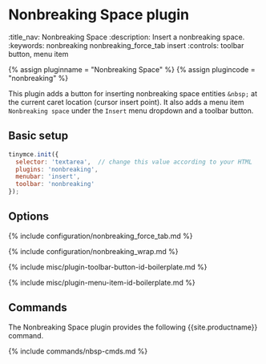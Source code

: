 # Nonbreaking Space plugin
:title_nav: Nonbreaking Space
:description: Insert a nonbreaking space.
:keywords: nonbreaking nonbreaking_force_tab insert
:controls: toolbar button, menu item

{% assign pluginname = "Nonbreaking Space" %}
{% assign plugincode = "nonbreaking" %}

This plugin adds a button for inserting nonbreaking space entities `&nbsp;` at the current caret location (cursor insert point). It also adds a menu item `Nonbreaking space` under the `Insert` menu dropdown and a toolbar button.

## Basic setup

```js
tinymce.init({
  selector: 'textarea',  // change this value according to your HTML
  plugins: 'nonbreaking',
  menubar: 'insert',
  toolbar: 'nonbreaking'
});
```

## Options

{% include configuration/nonbreaking_force_tab.md %}

{% include configuration/nonbreaking_wrap.md %}

{% include misc/plugin-toolbar-button-id-boilerplate.md %}

{% include misc/plugin-menu-item-id-boilerplate.md %}

## Commands

The Nonbreaking Space plugin provides the following {{site.productname}} command.

{% include commands/nbsp-cmds.md %}
